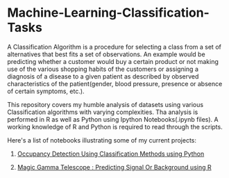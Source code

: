 # Machine-Learning-Classification-Tasks

A Classification Algorithm is a procedure for selecting a class from a set of alternatives that best fits a set of observations. An example would be predicting whether a customer would buy a certain product or not making use of the various shopping habits of the customers or assigning a diagnosis of a disease to a given patient as described by observed characteristics of the patient(gender, blood pressure, presence or absence of certain symptoms, etc.).

This repository covers my humble analysis of datasets using various Classification algorithms with varying complexities. Tha analysis is performed in R as well as Python using Ipython Notebooks(.ipynb files). A working knowledge of R and Python is required to read through the scripts. 

Here's a list of notebooks illustrating some of my current projects:


1.  [Occupancy Detection Using Classification Methods using Python](http://nbviewer.jupyter.org/github/sinju-pau/Machine-Learning-Classification-Tasks/blob/master/Occupancydetector.ipynb)

2.  [Magic Gamma Telescope : Predicting Signal Or Background using R](http://nbviewer.jupyter.org/github/sinju-pau/Machine-Learning-Classification/blob/master/magicgamma.ipynb)
